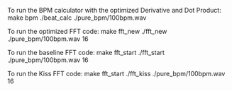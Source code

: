 To run the BPM calculator with the optimized Derivative and Dot Product:
make bpm
./beat_calc ./pure_bpm/100bpm.wav

To run the optimized FFT code:
make fft_new
./fft_new ./pure_bpm/100bpm.wav 16 

To run the baseline FFT code:
make fft_start
./fft_start ./pure_bpm/100bpm.wav 16 

To run the Kiss FFT code:
make fft_start
./fft_kiss ./pure_bpm/100bpm.wav 16 

